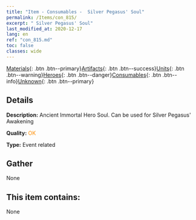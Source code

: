 ```yaml
---
title: "Item - Consumables -  Silver Pegasus' Soul"
permalink: /Items/con_815/
excerpt: " Silver Pegasus' Soul"
last_modified_at: 2020-12-17
lang: en
ref: "con_815.md"
toc: false
classes: wide
---
```

 [Materials](/Items/){: .btn .btn--primary}[Artifacts](/Items/Artifacts/){: .btn .btn--success}[Units](/Items/Units/){: .btn .btn--warning}[Heroes](/Items/Heroes/){: .btn .btn--danger}[Consumables](/Items/Consumables/){: .btn .btn--info}[Unknown](/Items/Unknown/){: .btn .btn--primary}

## Details
 **Description:** Ancient Immortal Hero Soul. Can be used for Silver Pegasus' Awakening

 **Quality:** <span style="color: #FF8C00">OK</span>

 **Type:** Event related

## Gather

  None

## This item contains:

  None

